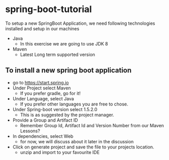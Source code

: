 # spring-boot-tutorial
To setup a new SpringBoot Application, we need following technologies installed and setup in our machines

  * Java 
    * In this exercise we are going to use JDK 8
  * Maven
    * Latest Long term supported version 
    
## To install a new spring boot application
 * go to https://start.spring.io
 * Under Project select Maven
    * If you prefer gradle, go for it!
 * Under Language, select Java
    * If you prefer other languages you are free to chose. 
 * Under Spring-boot version select 1.5.2.0
    * This is as suggested by the project manager. 
 * Provide a Group and Artifact ID
    * Remember Group Id, Artifact Id and Version Number from our Maven Lessons?
 * In dependencies, select Web
    * for now, we will discuss about it later in the discussion
 * Click on generate project and save the file to your projects location.
    * unzip and import to your favourite IDE
